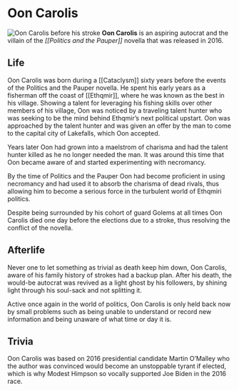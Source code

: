 # Oon Carolis
![Oon Carolis before his stroke](oon_carolis.png)
**Oon Carolis** is an aspiring autocrat and the villain of the *[[Politics and the Pauper]]* novella that was released in 2016. 

## Life
Oon Carolis was born during a [[Cataclysm]] sixty years before the events of the Politics and the Pauper novella. He spent his early years as a fisherman off the coast of [[Ethqmir]], where he was known as the best in his village. Showing a talent for leveraging his fishing skills over other members of his village, Oon was noticed by a traveling talent hunter who was seeking to be the mind behind Ethqmir’s next political upstart. Oon was approached by the talent hunter and was given an offer by the man to come to the capital city of Lakefalls, which Oon accepted.

Years later Oon had grown into a maelstrom of charisma and had the talent hunter killed as he no longer needed the man. It was around this time that Oon became aware of and started experimenting with necromancy. 

By the time of Politics and the Pauper Oon had become proficient in using necromancy and had used it to absorb the charisma of dead rivals, thus allowing him to become a serious force in the turbulent world of Ethqmiri politics.

Despite being surrounded by his cohort of guard Golems at all times Oon Carolis died one day before the elections due to a stroke, thus resolving the conflict of the novella.

## Afterlife
Never one to let something as trivial as death keep him down, Oon Carolis, aware of his family history of strokes had a backup plan. After his death, the would-be autocrat was revived as a light ghost by his followers, by shining light through his soul-sack and not splitting it. 

Active once again in the world of politics, Oon Carolis is only held back now by small problems such as being unable to understand or record new information and being unaware of what time or day it is.

## Trivia
Oon Carolis was based on 2016 presidential candidate Martin O’Malley who the author was convinced would become an unstoppable tyrant if elected, which is why Modest Himpson so vocally supported Joe Biden in the 2016 race.

<People><Ethqmir>